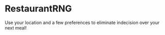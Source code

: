 # RestaurantRNG
Use your location and a few preferences to eliminate indecision over your next meal!
